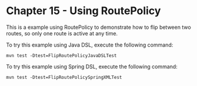 Chapter 15 - Using RoutePolicy
========================================

This is a example using RoutePolicy to demonstrate how to flip between two routes,
so only one route is active at any time.

To try this example using Java DSL, execute the following command:

    mvn test -Dtest=FlipRoutePolicyJavaDSLTest

To try this example using Spring DSL, execute the following command:

    mvn test -Dtest=FlipRoutePolicySpringXMLTest


